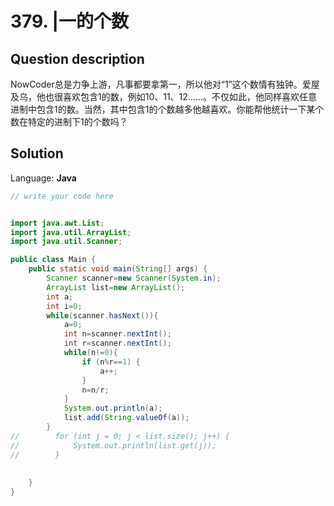 # 379. |一的个数

## Question description


NowCoder总是力争上游，凡事都要拿第一，所以他对“1”这个数情有独钟。爱屋及乌，他也很喜欢包含1的数，例如10、11、12……。不仅如此，他同样喜欢任意进制中包含1的数。当然，其中包含1的个数越多他越喜欢。你能帮他统计一下某个数在特定的进制下1的个数吗？


## Solution

Language: **Java**

```Java
// write your code here


import java.awt.List;
import java.util.ArrayList;
import java.util.Scanner;

public class Main {
    public static void main(String[] args) {
        Scanner scanner=new Scanner(System.in);
        ArrayList list=new ArrayList();
        int a;
        int i=0;
        while(scanner.hasNext()){
            a=0;
            int n=scanner.nextInt();
            int r=scanner.nextInt();
            while(n!=0){
                if (n%r==1) {
                    a++;
                }
                n=n/r;
            }
            System.out.println(a);
            list.add(String.valueOf(a));
        }
//        for (int j = 0; j < list.size(); j++) {
//            System.out.println(list.get(j));
//        }
        
        
    }
}

```


